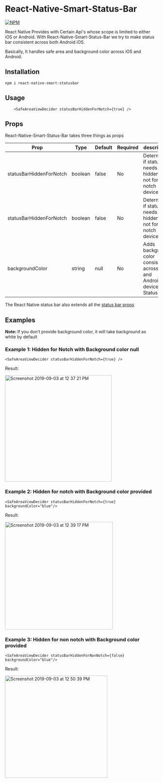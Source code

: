 # React-Native-Smart-Status-Bar 

[![NPM](https://nodei.co/npm/react-native-smart-statusbar.png?compact=true)](https://nodei.co/npm/react-native-smart-statusbar/)

React Native Provides with Certain Api's whose scope is limited to either iOS or Android. With React-Native-Smart-Status-Bar we try to make status bar consistent across both Android iOS. 

Basically, It handles safe area and background color across iOS and Android. 

## Installation

```
npm i react-native-smart-statusbar
```

## Usage 

```
	<SafeAreaViewDecider statusBarHiddenForNotch={true} />
```

## Props 

React-Native-Smart-Status-Bar takes three things as props 

| **Prop** | **Type** | **Default** | **Required** | **description** |
|----------|----------|-------------|--------------|--------------|
| statusBarHiddenForNotch | boolean | false | No | Determines if status bar needs to be hidden or not for notch device  |
| statusBarHiddenForNotch | boolean | false | No | Determines if status bar needs to be hidden or not  for non notch device| 
| backgroundColor | string | null | No |  Adds background color consistent across iOS and Android device for Status bar |


The React Native status bar also extends all the [status bar props](https://facebook.github.io/react-native/docs/statusbar)


## Examples

<strong> Note: </strong> If you don't provide background color, it will take background as white by default 

### Example 1: Hidden for Notch with Background color null

```
<SafeAreaViewDecider statusBarHiddenForNotch={true} />
```

Result: 
			
<img width="351" alt="Screenshot 2019-09-03 at 12 37 21 PM" src="https://user-images.githubusercontent.com/32276134/64151256-98056100-ce47-11e9-9aaa-6b57298a213a.png">


### Example 2: Hidden for notch with Background color provided 

```	
<SafeAreaViewDecider statusBarHiddenForNotch={true} backgroundColor="blue"/> 
```

Result: 
 
 <img width="355" alt="Screenshot 2019-09-03 at 12 39 17 PM" src="https://user-images.githubusercontent.com/32276134/64151381-e1ee4700-ce47-11e9-96e2-e34bf3da31c1.png">
 

 ### Example 3:  Hidden for non notch with Background color provided 
```
<SafeAreaViewDecider statusBarHiddenForNonNotch={false} backgroundColor="blue"/>
```

Result: 

<img width="337" alt="Screenshot 2019-09-03 at 12 50 39 PM" src="https://user-images.githubusercontent.com/32276134/64152071-73aa8400-ce49-11e9-97eb-761d1d0bdd35.png">

